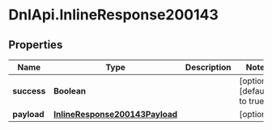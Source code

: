 # DnlApi.InlineResponse200143

## Properties
Name | Type | Description | Notes
------------ | ------------- | ------------- | -------------
**success** | **Boolean** |  | [optional] [default to true]
**payload** | [**InlineResponse200143Payload**](InlineResponse200143Payload.md) |  | [optional] 



